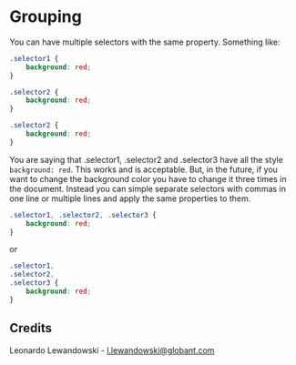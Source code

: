 # Grouping

You can have multiple selectors with the same property. Something like:

```css
.selector1 {
	background: red;
}

.selector2 {
	background: red;
}

.selector2 {
	background: red;
}
```

You are saying that .selector1, .selector2 and .selector3 have all the style `background: red`. This works and is acceptable.
But, in the future, if you want to change the background color you have to change it three times in the document.
Instead you can simple separate selectors with commas in one line or multiple lines and apply the same properties to them.

```css
.selector1, .selector2, .selector3 {
	background: red;
}
```

or

```css
.selector1,
.selector2,
.selector3 {
	background: red;
}
```

## Credits

Leonardo Lewandowski - l.lewandowski@globant.com
